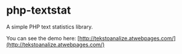 # php-textstat
A simple PHP text statistics library.

You can see the demo here: [http://tekstoanalize.atwebpages.com/](http://tekstoanalize.atwebpages.com/)
